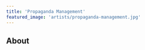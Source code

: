 ```yaml
---
title: 'Propaganda Management'
featured_image: 'artists/propaganda-management.jpg'
---
```


## About


